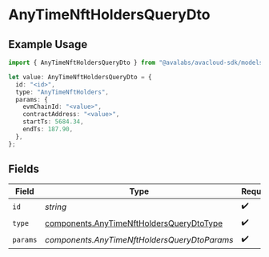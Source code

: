 # AnyTimeNftHoldersQueryDto

## Example Usage

```typescript
import { AnyTimeNftHoldersQueryDto } from "@avalabs/avacloud-sdk/models/components";

let value: AnyTimeNftHoldersQueryDto = {
  id: "<id>",
  type: "AnyTimeNftHolders",
  params: {
    evmChainId: "<value>",
    contractAddress: "<value>",
    startTs: 5684.34,
    endTs: 187.90,
  },
};
```

## Fields

| Field                                                                                                | Type                                                                                                 | Required                                                                                             | Description                                                                                          |
| ---------------------------------------------------------------------------------------------------- | ---------------------------------------------------------------------------------------------------- | ---------------------------------------------------------------------------------------------------- | ---------------------------------------------------------------------------------------------------- |
| `id`                                                                                                 | *string*                                                                                             | :heavy_check_mark:                                                                                   | N/A                                                                                                  |
| `type`                                                                                               | [components.AnyTimeNftHoldersQueryDtoType](../../models/components/anytimenftholdersquerydtotype.md) | :heavy_check_mark:                                                                                   | N/A                                                                                                  |
| `params`                                                                                             | *components.AnyTimeNftHoldersQueryDtoParams*                                                         | :heavy_check_mark:                                                                                   | N/A                                                                                                  |